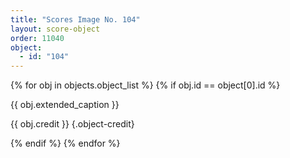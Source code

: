 ```yaml
---
title: "Scores Image No. 104"
layout: score-object
order: 11040
object:
  - id: "104"
---
```


{% for obj in objects.object_list %}
{% if obj.id == object[0].id %}

{{ obj.extended_caption }}

{{ obj.credit }} {.object-credit}

{% endif %}
{% endfor %}
